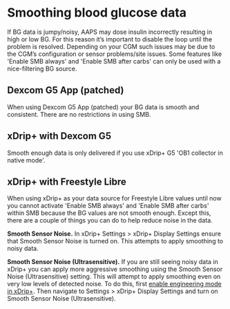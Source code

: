 # Smoothing blood glucose data

If BG data is jumpy/noisy, AAPS may dose insulin incorrectly resulting in high or low BG. For this reason it’s important to disable the loop until the problem is resolved. Depending on your CGM such issues may be due to the CGM’s configuration or sensor problems/site issues. Some features like 'Enable SMB always' and 'Enable SMB after carbs' can only be used with a nice-filtering BG source.

## Dexcom G5 App (patched)

When using Dexcom G5 App (patched) your BG data is smooth and consistent. There are no restrictions in using SMB.

## xDrip+ with Dexcom G5

Smooth enough data is only delivered if you use xDrip+ G5 'OB1 collector in native mode'.

## xDrip+ with Freestyle Libre

When using xDrip+ as your data source for Freestyle Libre values until now you cannot activate 'Enable SMB always' and 'Enable SMB after carbs' within SMB because the BG values are not smooth enough. Except this, there are a couple of things you can do to help reduce noise in the data.

**Smooth Sensor Noise.** In xDrip+ Settings > xDrip+ Display Settings ensure that Smooth Sensor Noise is turned on. This attempts to apply smoothing to noisy data.

**Smooth Sensor Noise (Ultrasensitive).** If you are still seeing noisy data in xDrip+ you can apply more aggressive smoothing using the Smooth Sensor Noise (Ultrasensitive) setting. This will attempt to apply smoothing even on very low levels of detected noise. To do this, first [enable engineering mode in xDrip+](https://github.com/MilosKozak/AndroidAPS/wiki/Enabling-Engineering-Mode-in-xDrip). Then navigate to Settings > xDrip+ Display Settings and turn on Smooth Sensor Noise (Ultrasensitive).